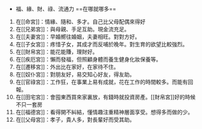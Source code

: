 - 福、緣、財、祿、流通力
==在哪就哪多==

1. 在[[命宮]]：情緣、隨和、多才。自己比父母配偶來得好
2. 在[[兄弟宮]]：與母親、手足互助。現金流充足。
3. 在[[夫妻宮]]：早婚嚮往婚姻，夫妻相旺。對對方好。
4. 在[[子女宮]]：疼惜子女，其成才而反哺於晚年。對生育的欲望比較強烈。
5. 在[[財帛宮]]：能花能賺，理財好。
6. 在[[疾厄宮]]：懶而發福，但照顧身體而養生健身化妝保養等。
7. 在[[遷移宮]]：外出比在家好，在家待不住。
8. 在[[奴仆宮]]：對朋友好，易交知心好友，得友助。
9. 在[[官祿宮]]：工作狂，在事業上易有成就，花在工作的時間較多。而能有回報。
10. 在[[田宅宮]]：會囤東西買來家裏放，有錢時就投資房產。[[財帛宮]]好的時候不只一套房
11. 在[[福德宮]]：看得開不糾結，懂情趣注重精神層面享受。想得多而做的少。
12. 在[[父母宮]]：孝子，貴人多，對長輩好而受其助。